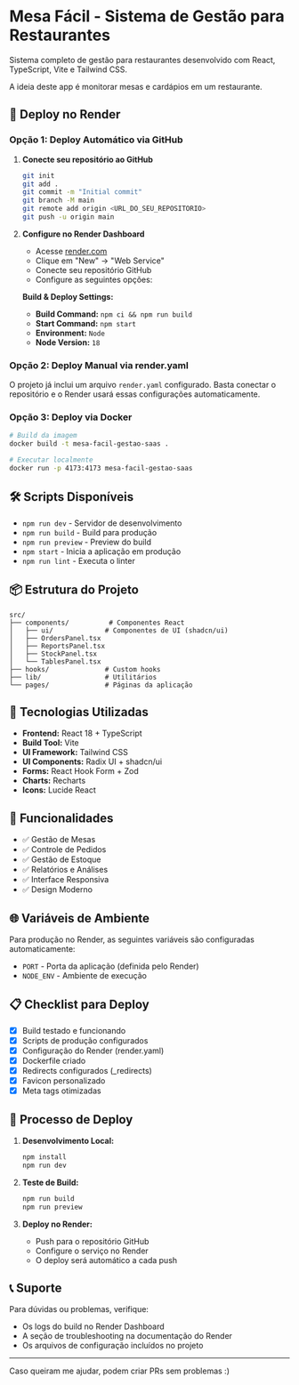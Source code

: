 # Mesa Fácil - Sistema de Gestão para Restaurantes

Sistema completo de gestão para restaurantes desenvolvido com React, TypeScript, Vite e Tailwind CSS.

A ideia deste app é monitorar mesas e cardápios em um restaurante.

## 🚀 Deploy no Render

### Opção 1: Deploy Automático via GitHub

1. **Conecte seu repositório ao GitHub**
   ```bash
   git init
   git add .
   git commit -m "Initial commit"
   git branch -M main
   git remote add origin <URL_DO_SEU_REPOSITORIO>
   git push -u origin main
   ```

2. **Configure no Render Dashboard**
   - Acesse [render.com](https://render.com)
   - Clique em "New" → "Web Service"
   - Conecte seu repositório GitHub
   - Configure as seguintes opções:

   **Build & Deploy Settings:**
   - **Build Command:** `npm ci && npm run build`
   - **Start Command:** `npm start`
   - **Environment:** `Node`
   - **Node Version:** `18`

### Opção 2: Deploy Manual via render.yaml

O projeto já inclui um arquivo `render.yaml` configurado. Basta conectar o repositório e o Render usará essas configurações automaticamente.

### Opção 3: Deploy via Docker

```bash
# Build da imagem
docker build -t mesa-facil-gestao-saas .

# Executar localmente
docker run -p 4173:4173 mesa-facil-gestao-saas
```

## 🛠️ Scripts Disponíveis

- `npm run dev` - Servidor de desenvolvimento
- `npm run build` - Build para produção
- `npm run preview` - Preview do build
- `npm start` - Inicia a aplicação em produção
- `npm run lint` - Executa o linter

## 📦 Estrutura do Projeto

```
src/
├── components/          # Componentes React
│   ├── ui/             # Componentes de UI (shadcn/ui)
│   ├── OrdersPanel.tsx
│   ├── ReportsPanel.tsx
│   ├── StockPanel.tsx
│   └── TablesPanel.tsx
├── hooks/              # Custom hooks
├── lib/                # Utilitários
└── pages/              # Páginas da aplicação
```

## 🔧 Tecnologias Utilizadas

- **Frontend:** React 18 + TypeScript
- **Build Tool:** Vite
- **UI Framework:** Tailwind CSS
- **UI Components:** Radix UI + shadcn/ui
- **Forms:** React Hook Form + Zod
- **Charts:** Recharts
- **Icons:** Lucide React

## 📱 Funcionalidades

- ✅ Gestão de Mesas
- ✅ Controle de Pedidos
- ✅ Gestão de Estoque
- ✅ Relatórios e Análises
- ✅ Interface Responsiva
- ✅ Design Moderno

## 🌐 Variáveis de Ambiente

Para produção no Render, as seguintes variáveis são configuradas automaticamente:
- `PORT` - Porta da aplicação (definida pelo Render)
- `NODE_ENV` - Ambiente de execução

## 📋 Checklist para Deploy

- [x] Build testado e funcionando
- [x] Scripts de produção configurados
- [x] Configuração do Render (render.yaml)
- [x] Dockerfile criado
- [x] Redirects configurados (_redirects)
- [x] Favicon personalizado
- [x] Meta tags otimizadas

## 🔄 Processo de Deploy

1. **Desenvolvimento Local:**
   ```bash
   npm install
   npm run dev
   ```

2. **Teste de Build:**
   ```bash
   npm run build
   npm run preview
   ```

3. **Deploy no Render:**
   - Push para o repositório GitHub
   - Configure o serviço no Render
   - O deploy será automático a cada push

## 📞 Suporte

Para dúvidas ou problemas, verifique:
- Os logs do build no Render Dashboard
- A seção de troubleshooting na documentação do Render
- Os arquivos de configuração incluídos no projeto

---

Caso queiram me ajudar, podem criar PRs sem problemas :)
